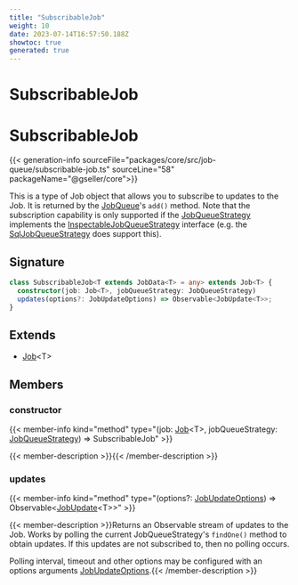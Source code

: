 ```yaml
---
title: "SubscribableJob"
weight: 10
date: 2023-07-14T16:57:50.188Z
showtoc: true
generated: true
---
```

<!-- This file was generated from the Vendure source. Do not modify. Instead, re-run the "docs:build" script -->

# SubscribableJob
<div class="symbol">


# SubscribableJob

{{< generation-info sourceFile="packages/core/src/job-queue/subscribable-job.ts" sourceLine="58" packageName="@gseller/core">}}

This is a type of Job object that allows you to subscribe to updates to the Job. It is returned
by the <a href='/typescript-api/job-queue/#jobqueue'>JobQueue</a>'s `add()` method. Note that the subscription capability is only supported
if the <a href='/typescript-api/job-queue/job-queue-strategy#jobqueuestrategy'>JobQueueStrategy</a> implements the <a href='/typescript-api/job-queue/inspectable-job-queue-strategy#inspectablejobqueuestrategy'>InspectableJobQueueStrategy</a> interface (e.g.
the <a href='/typescript-api/job-queue/sql-job-queue-strategy#sqljobqueuestrategy'>SqlJobQueueStrategy</a> does support this).

## Signature

```TypeScript
class SubscribableJob<T extends JobData<T> = any> extends Job<T> {
  constructor(job: Job<T>, jobQueueStrategy: JobQueueStrategy)
  updates(options?: JobUpdateOptions) => Observable<JobUpdate<T>>;
}
```
## Extends

 * <a href='/typescript-api/job-queue/job#job'>Job</a>&#60;T&#62;


## Members

### constructor

{{< member-info kind="method" type="(job: <a href='/typescript-api/job-queue/job#job'>Job</a>&#60;T&#62;, jobQueueStrategy: <a href='/typescript-api/job-queue/job-queue-strategy#jobqueuestrategy'>JobQueueStrategy</a>) => SubscribableJob"  >}}

{{< member-description >}}{{< /member-description >}}

### updates

{{< member-info kind="method" type="(options?: <a href='/typescript-api/job-queue/types#jobupdateoptions'>JobUpdateOptions</a>) => Observable&#60;<a href='/typescript-api/job-queue/types#jobupdate'>JobUpdate</a>&#60;T&#62;&#62;"  >}}

{{< member-description >}}Returns an Observable stream of updates to the Job. Works by polling the current JobQueueStrategy's `findOne()` method
to obtain updates. If this updates are not subscribed to, then no polling occurs.

Polling interval, timeout and other options may be configured with an options arguments <a href='/typescript-api/job-queue/types#jobupdateoptions'>JobUpdateOptions</a>.{{< /member-description >}}


</div>

